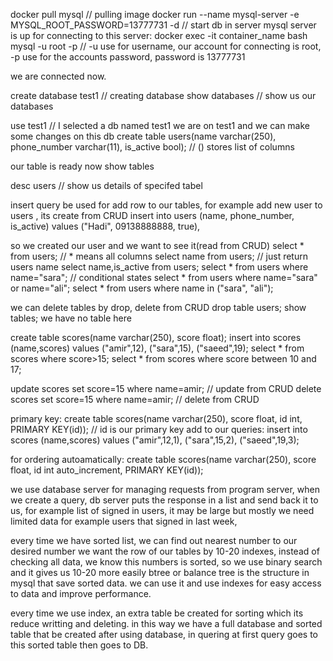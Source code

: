docker pull mysql                                                       // pulling image
docker run --name mysql-server -e MYSQL_ROOT_PASSWORD=13777731 -d       // start db in server
mysql server is up
for connecting to this server:
docker exec -it container_name bash
mysql -u root -p                                                        // -u use for username, our account for connecting is root, -p use for the accounts password, password is 13777731

we are connected now.

create database test1                                                   // creating database
show databases                                                          // show us our databases

use test1                                                               // I selected a db named test1
we are on test1 and we can make some changes on this db
create table users(name varchar(250), phone_number varchar(11), is_active bool); // () stores list of columns

 our table is ready now
 show tables 



 desc users    // show us details of specifed tabel  

insert query be used for add row to our tables, for example add new user to users  , its create from CRUD
insert into users (name, phone_number, is_active) values ("Hadi", 09138888888, true),
 
so we created our user and we want to see it(read from CRUD)
select * from users;    // * means all columns
select name from users; // just return users name
select name,is_active from users;
select * from users where name="sara";                  // conditional states
select * from users where name="sara" or name="ali";
select * from users where name in ("sara", "ali");

we can delete tables by drop, delete from CRUD
drop table users;
show tables;
 we have no table here

create table scores(name varchar(250), score float);
insert into scores (name,scores) values ("amir",12), ("sara",15), ("saeed",19);
select * from scores where score>15; 
select * from scores where score between 10 and 17;

update scores set score=15 where name=amir;    // update from CRUD
delete scores set score=15 where name=amir;    // delete from CRUD

primary key:
create table scores(name varchar(250), score float, id int, PRIMARY KEY(id));   // id is our primary key
add to our queries:
insert into scores (name,scores) values ("amir",12,1), ("sara",15,2), ("saeed",19,3);

for ordering autoamatically:
create table scores(name varchar(250), score float, id int auto_increment, PRIMARY KEY(id));

we use database server for managing requests from program server, when we create a query, db server puts the response in a list and send back it to us, for example list of signed in users, it may be large but mostly we need limited data for example users that signed in last week,

every time we have sorted list, we can find out nearest number to our desired number
we want the row of our tables by 10-20 indexes, instead of checking all data, we know this numbers is sorted, so we use binary search and it gives us 10-20 more easily
btree or balance tree is the structure in mysql that save sorted data.
we can use it and use indexes for easy access to data and improve performance.

every time we use index, an extra table be created for sorting which its reduce writting and deleting.
in this way we have a full database and sorted table that be created after using database, in quering at first query goes to this sorted table then goes to DB.




